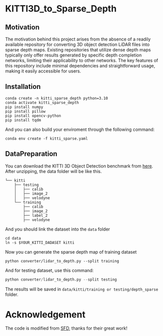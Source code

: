 # KITTI3D_to_Sparse_Depth
## Motivation
The motivation behind this project arises from the absence of a readily available repository for converting 3D object detection LiDAR files into sparse depth maps. Existing repositories that utilize dense depth maps typically only offer results generated by specific depth completion networks, limiting their applicability to other networks. The key features of this repository include minimal dependencies and straightforward usage, making it easily accessible for users.

## Installation
```shell
conda create -n kitti_sparse_depth python=3.10
conda activate kitti_sparse_depth
pip install numpy
pip install pillow
pip install opencv-python
pip install tqdm
```
And you can also build your enviroment through the following command:
```shell
conda env create -f kitti_sparse.yaml
```

## DataPreparation
You can download the KITTI 3D Object Detection benchmark from [here](https://www.cvlibs.net/datasets/kitti/eval_object.php?obj_benchmark=3d). After unzipping, the data folder will be like this.
```
└── kitti
    ├── testing
    │   ├── calib
    │   ├── image_2
    │   ├── velodyne
    └── training
        ├── calib
        ├── image_2
        ├── label_2
        ├── velodyne
```
And you should link the dataset into the `data` folder
```shell
cd data
ln -s $YOUR_KITTI_DADASET kitti
```

Now you can generate the sparse depth map of training dataset
```shell
python converter/lidar_to_depth.py --split training 
```
And for testing dataset, use this command:
```python
python converter/lidar_to_depth.py --split testing 
```
The results will be saved in `data/kitti/training or testing/depth_sparse` folder.

# Acknowledgement
The code is modified from [SFD](https://github.com/LittlePey/SFD), thanks for their great work!